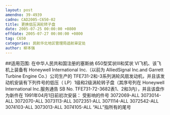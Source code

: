 ```yaml
---
layout: post
amendno: 39-4939
cadno: CAD2005-C650-02
title: 更换低压涡轮转子盘
date: 2005-07-25 00:00:00 +0800
effdate: 2005-07-27 00:00:00 +0800
tag: C650
categories: 民航华北地区管理局适航审定处
author: 柳本强
---
```


##适用范围:
在中华人民共和国注册的塞斯纳 650型奖状III和奖状 VI飞机、该飞机上装备有 Honeywell International Inc.（以前为 AlliedSignal Inc.and Garrett Turbine Engine Co.）公司生产的 TFE731-2和-3系列涡轮风扇发动机，并且该发动机安装有下列件号的低压（ LP）1级和2级涡轮转子盘（其序号列在 Honeywell International Inc.服务通告 SB No. TFE731-72-3682表1、2和3内），并且该盘作为新件在 1991年04月1日前初次安装： 受影响的件号
3072069-ALL  3073014-ALL
3072070-ALL  3073113-ALL
3072351-ALL  3071114-ALL
3072542-ALL  3074103-ALL
3073013-ALL  3074105-ALL
“ALL”指所有的尾号

